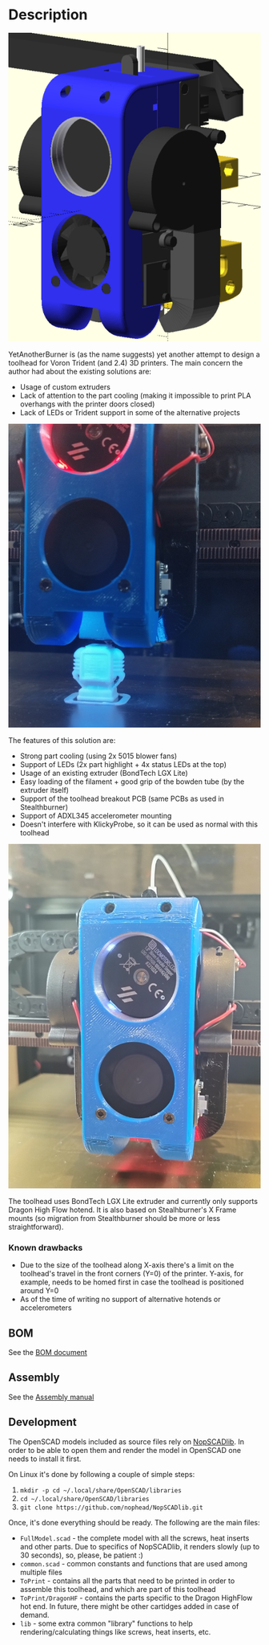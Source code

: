 # Description

![Full assembly render](docs/resources/FullToolheadRender.png)

YetAnotherBurner is (as the name suggests) yet another attempt to design a toolhead for Voron Trident (and 2.4) 3D printers. The main concern the author had about the existing solutions are:
- Usage of custom extruders
- Lack of attention to the part cooling (making it impossible to print PLA overhangs with the printer doors closed)
- Lack of LEDs or Trident support in some of the alternative projects

![Toolhead photo (dark)](docs/resources/ToolheadPhoto_dark.jpg)

The features of this solution are:
- Strong part cooling (using 2x 5015 blower fans)
- Support of LEDs (2x part highlight + 4x status LEDs at the top)
- Usage of an existing extruder (BondTech LGX Lite)
- Easy loading of the filament + good grip of the bowden tube (by the extruder itself)
- Support of the toolhead breakout PCB (same PCBs as used in Stealthburner)
- Support of ADXL345 accelerometer mounting
- Doesn't interfere with KlickyProbe, so it can be used as normal with this toolhead

![Toolhead photo](docs/resources/ToolheadPhoto.jpg)

The toolhead uses BondTech LGX Lite extruder and currently only supports Dragon High Flow hotend. It is also based on Stealhburner's X Frame mounts (so migration from Stealthburner should be more or less straightforward).

### Known drawbacks
- Due to the size of the toolhead along X-axis there's a limit on the toolhead's travel in the front corners (Y=0) of the printer. Y-axis, for example, needs to be homed first in case the toolhead is positioned around Y=0
- As of the time of writing no support of alternative hotends or accelerometers

## BOM
See the [BOM document](docs/BOM.md)

## Assembly
See the [Assembly manual](docs/Assembly.md)

## Development
The OpenSCAD models included as source files rely on [NopSCADlib](https://github.com/nophead/NopSCADlib). In order to be able to open them and render the model in OpenSCAD one needs to install it first.

On Linux it's done by following a couple of simple steps:

1. `mkdir -p cd ~/.local/share/OpenSCAD/libraries`
2. `cd ~/.local/share/OpenSCAD/libraries`
3. `git clone https://github.com/nophead/NopSCADlib.git`

Once, it's done everything should be ready. The following are the main files:

- `FullModel.scad` - the complete model with all the screws, heat inserts and other parts. Due to specifics of NopSCADlib, it renders slowly (up to 30 seconds), so, please, be patient :)
- `common.scad` - common constants and functions that are used among multiple files 
- `ToPrint` - contains all the parts that need to be printed in order to assemble this toolhead, and which are part of this toolhead
- `ToPrint/DragonHF` - contains the parts specific to the Dragon HighFlow hot end. In future, there might be other cartidges added in case of demand.
- `lib` - some extra common "library" functions to help rendering/calculating things like screws, heat inserts, etc.
